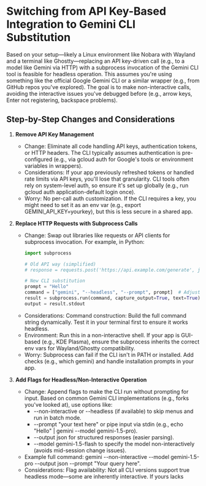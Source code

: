 # Switching from API Key-Based Integration to Gemini CLI Substitution

Based on your setup—likely a Linux environment like Nobara with Wayland and a terminal like Ghostty—replacing an API key-driven call (e.g., to a model like Gemini via HTTP) with a subprocess invocation of the Gemini CLI tool is feasible for headless operation. This assumes you're using something like the official Google Gemini CLI or a similar wrapper (e.g., from GitHub repos you've explored). The goal is to make non-interactive calls, avoiding the interactive issues you've debugged before (e.g., arrow keys, Enter not registering, backspace problems).

## Step-by-Step Changes and Considerations

1. **Remove API Key Management**
   - Change: Eliminate all code handling API keys, authentication tokens, or HTTP headers. The CLI typically assumes authentication is pre-configured (e.g., via gcloud auth for Google's tools or environment variables in wrappers).
   - Considerations: If your app previously refreshed tokens or handled rate limits via API keys, you'll lose that granularity. CLI tools often rely on system-level auth, so ensure it's set up globally (e.g., run gcloud auth application-default login once).
   - Worry: No per-call auth customization. If the CLI requires a key, you might need to set it as an env var (e.g., export GEMINI_API_KEY=yourkey), but this is less secure in a shared app.

2. **Replace HTTP Requests with Subprocess Calls**
   - Change: Swap out libraries like requests or API clients for subprocess invocation. For example, in Python:
     ```python
     import subprocess

     # Old API way (simplified)
     # response = requests.post('https://api.example.com/generate', json={'prompt': 'Hello'}, headers={'Authorization': 'Bearer YOUR_KEY'})

     # New CLI substitution
     prompt = "Hello"
     command = ["gemini", "--headless", "--prompt", prompt]  # Adjust flags based on your CLI version
     result = subprocess.run(command, capture_output=True, text=True)
     output = result.stdout
     ```
   - Considerations: Command construction: Build the full command string dynamically. Test it in your terminal first to ensure it works headless.
   - Environment: Run this in a non-interactive shell. If your app is GUI-based (e.g., KDE Plasma), ensure the subprocess inherits the correct env vars for Wayland/Ghostty compatibility.
   - Worry: Subprocess can fail if the CLI isn't in PATH or installed. Add checks (e.g., which gemini) and handle installation prompts in your app.

3. **Add Flags for Headless/Non-Interactive Operation**
   - Change: Append flags to make the CLI run without prompting for input. Based on common Gemini CLI implementations (e.g., forks you've looked at), use options like:
     - --non-interactive or --headless (if available) to skip menus and run in batch mode.
     - --prompt "your text here" or pipe input via stdin (e.g., echo "Hello" | gemini --model gemini-1.5-pro).
     - --output json for structured responses (easier parsing).
     - --model gemini-1.5-flash to specify the model non-interactively (avoids mid-session change issues).
   - Example full command: gemini --non-interactive --model gemini-1.5-pro --output json --prompt "Your query here".
   - Considerations: Flag availability: Not all CLI versions support true headless mode—some are inherently interactive. If yours lacks
